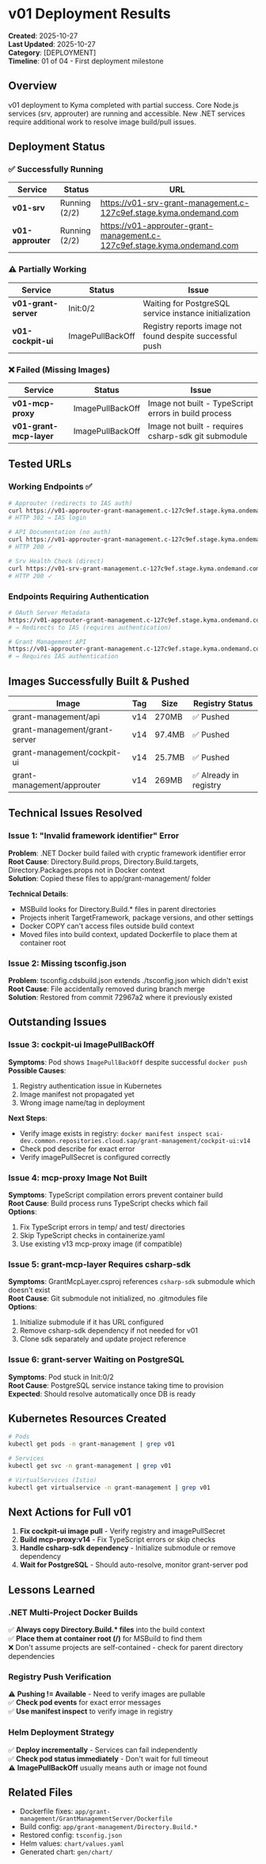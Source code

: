 # v01 Deployment Results

**Created**: 2025-10-27  
**Last Updated**: 2025-10-27  
**Category**: [DEPLOYMENT]  
**Timeline**: 01 of 04 - First deployment milestone

## Overview

v01 deployment to Kyma completed with partial success. Core Node.js services (srv, approuter) are running and accessible. New .NET services require additional work to resolve image build/pull issues.

## Deployment Status

### ✅ Successfully Running

| Service           | Status        | URL                                                                      |
| ----------------- | ------------- | ------------------------------------------------------------------------ |
| **v01-srv**       | Running (2/2) | https://v01-srv-grant-management.c-127c9ef.stage.kyma.ondemand.com       |
| **v01-approuter** | Running (2/2) | https://v01-approuter-grant-management.c-127c9ef.stage.kyma.ondemand.com |

### ⚠️ Partially Working

| Service              | Status           | Issue                                                    |
| -------------------- | ---------------- | -------------------------------------------------------- |
| **v01-grant-server** | Init:0/2         | Waiting for PostgreSQL service instance initialization   |
| **v01-cockpit-ui**   | ImagePullBackOff | Registry reports image not found despite successful push |

### ❌ Failed (Missing Images)

| Service                 | Status           | Issue                                                |
| ----------------------- | ---------------- | ---------------------------------------------------- |
| **v01-mcp-proxy**       | ImagePullBackOff | Image not built - TypeScript errors in build process |
| **v01-grant-mcp-layer** | ImagePullBackOff | Image not built - requires csharp-sdk git submodule  |

## Tested URLs

### Working Endpoints ✅

```bash
# Approuter (redirects to IAS auth)
curl https://v01-approuter-grant-management.c-127c9ef.stage.kyma.ondemand.com/
# HTTP 302 → IAS login

# API Documentation (no auth)
curl https://v01-approuter-grant-management.c-127c9ef.stage.kyma.ondemand.com/api-docs/
# HTTP 200 ✓

# Srv Health Check (direct)
curl https://v01-srv-grant-management.c-127c9ef.stage.kyma.ondemand.com/health
# HTTP 200 ✓
```

### Endpoints Requiring Authentication

```bash
# OAuth Server Metadata
https://v01-approuter-grant-management.c-127c9ef.stage.kyma.ondemand.com/oauth-server/metadata
# → Redirects to IAS (requires authentication)

# Grant Management API
https://v01-approuter-grant-management.c-127c9ef.stage.kyma.ondemand.com/grants-management/Grants
# → Requires IAS authentication
```

## Images Successfully Built & Pushed

| Image                         | Tag | Size   | Registry Status        |
| ----------------------------- | --- | ------ | ---------------------- |
| grant-management/api          | v14 | 270MB  | ✅ Pushed              |
| grant-management/grant-server | v14 | 97.4MB | ✅ Pushed              |
| grant-management/cockpit-ui   | v14 | 25.7MB | ✅ Pushed              |
| grant-management/approuter    | v14 | 269MB  | ✅ Already in registry |

## Technical Issues Resolved

### Issue 1: "Invalid framework identifier" Error

**Problem**: .NET Docker build failed with cryptic framework identifier error  
**Root Cause**: Directory.Build.props, Directory.Build.targets, Directory.Packages.props not in Docker context  
**Solution**: Copied these files to app/grant-management/ folder

**Technical Details**:

- MSBuild looks for Directory.Build.\* files in parent directories
- Projects inherit TargetFramework, package versions, and other settings
- Docker COPY can't access files outside build context
- Moved files into build context, updated Dockerfile to place them at container root

### Issue 2: Missing tsconfig.json

**Problem**: tsconfig.cdsbuild.json extends ./tsconfig.json which didn't exist  
**Root Cause**: File accidentally removed during branch merge  
**Solution**: Restored from commit 72967a2 where it previously existed

## Outstanding Issues

### Issue 3: cockpit-ui ImagePullBackOff

**Symptoms**: Pod shows `ImagePullBackOff` despite successful `docker push`  
**Possible Causes**:

1. Registry authentication issue in Kubernetes
2. Image manifest not propagated yet
3. Wrong image name/tag in deployment

**Next Steps**:

- Verify image exists in registry: `docker manifest inspect scai-dev.common.repositories.cloud.sap/grant-management/cockpit-ui:v14`
- Check pod describe for exact error
- Verify imagePullSecret is configured correctly

### Issue 4: mcp-proxy Image Not Built

**Symptoms**: TypeScript compilation errors prevent container build  
**Root Cause**: Build process runs TypeScript checks which fail  
**Options**:

1. Fix TypeScript errors in temp/ and test/ directories
2. Skip TypeScript checks in containerize.yaml
3. Use existing v13 mcp-proxy image (if compatible)

### Issue 5: grant-mcp-layer Requires csharp-sdk

**Symptoms**: GrantMcpLayer.csproj references `csharp-sdk` submodule which doesn't exist  
**Root Cause**: Git submodule not initialized, no .gitmodules file  
**Options**:

1. Initialize submodule if it has URL configured
2. Remove csharp-sdk dependency if not needed for v01
3. Clone sdk separately and update project reference

### Issue 6: grant-server Waiting on PostgreSQL

**Symptoms**: Pod stuck in Init:0/2  
**Root Cause**: PostgreSQL service instance taking time to provision  
**Expected**: Should resolve automatically once DB is ready

## Kubernetes Resources Created

```bash
# Pods
kubectl get pods -n grant-management | grep v01

# Services
kubectl get svc -n grant-management | grep v01

# VirtualServices (Istio)
kubectl get virtualservice -n grant-management | grep v01
```

## Next Actions for Full v01

1. **Fix cockpit-ui image pull** - Verify registry and imagePullSecret
2. **Build mcp-proxy:v14** - Fix TypeScript errors or skip checks
3. **Handle csharp-sdk dependency** - Initialize submodule or remove dependency
4. **Wait for PostgreSQL** - Should auto-resolve, monitor grant-server pod

## Lessons Learned

### .NET Multi-Project Docker Builds

✅ **Always copy Directory.Build.\* files** into the build context  
✅ **Place them at container root (/)** for MSBuild to find them  
❌ Don't assume projects are self-contained - check for parent directory dependencies

### Registry Push Verification

⚠️ **Pushing != Available** - Need to verify images are pullable  
✅ **Check pod events** for exact error messages  
✅ **Use manifest inspect** to verify image in registry

### Helm Deployment Strategy

✅ **Deploy incrementally** - Services can fail independently  
✅ **Check pod status immediately** - Don't wait for full timeout  
⚠️ **ImagePullBackOff** usually means auth or image not found

## Related Files

- Dockerfile fixes: `app/grant-management/GrantManagementServer/Dockerfile`
- Build config: `app/grant-management/Directory.Build.*`
- Restored config: `tsconfig.json`
- Helm values: `chart/values.yaml`
- Generated chart: `gen/chart/`
